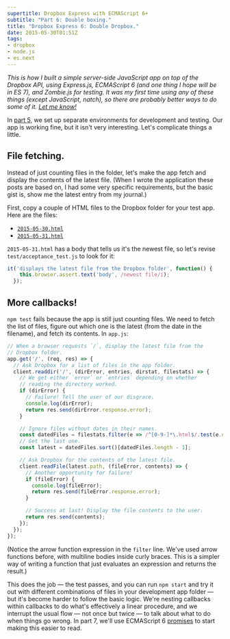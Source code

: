 ```yaml
---
supertitle: Dropbox Express with ECMAScript 6+
subtitle: "Part 6: Double boxing."
title: "Dropbox Express 6: Double Dropbox."
date: 2015-05-30T01:51Z
tags: 
- dropbox
- node.js
- es.next 
---
```


*This is how I built a simple server-side JavaScript app on top of the
Dropbox API, using Express.js, ECMAScript 6 (and one thing I hope will
be in ES 7), and Zombie.js for testing. It was my first time using any
of these things (except JavaScript, natch), so there are probably
better ways to do some of it. [Let me know!][contact]*

In [part 5], we set up separate environments for development and
testing. Our app is working fine, but it isn't very interesting.
Let's complicate things a little. <!-- READMORE -->

## File fetching.

Instead of just counting files in the folder, let's make the app
fetch and display the contents of the latest file. (When I wrote
the application these posts are based on, I had some very specific
requirements, but the basic gist is, show me the latest entry from
my journal.)

First, copy a couple of HTML files to the Dropbox folder for your
test app. Here are the files:

* <code>[2015-05-30.html]</code>
* <code>[2015-05-31.html]</code>

`2015-05-31.html` has a body that tells us it's the newest file, so
let's revise `test/acceptance_test.js` to look for it:

```javascript
it('displays the latest file from the Dropbox folder', function() {
    this.browser.assert.text('body', /newest file/i);
  });
```

## More callbacks!

`npm test` fails because the app is still just counting files. We need
to fetch the list of files, figure out which one is the latest
(from the date in the filename), and fetch its contents. In `app.js`:

```javascript
// When a browser requests `/`, display the latest file from the
// Dropbox folder.
app.get('/', (req, res) => {
  // Ask Dropbox for a list of files in the app folder.
  client.readdir('/', (dirError, entries, dirstat, filestats) => {
    // We get either `error` or `entries` depending on whether
    // reading the directory worked.
    if (dirError) {
      // Failure! Tell the user of our disgrace.
      console.log(dirError);
      return res.send(dirError.response.error);
    }

    // Ignore files without dates in their names.
    const datedFiles = filestats.filter(e => /^[0-9-]*\.html$/.test(e.name));
    // Get the last one.
    const latest = datedFiles.sort()[datedFiles.length - 1];

    // Ask Dropbox for the contents of the latest file.
    client.readFile(latest.path, (fileError, contents) => {
      // Another opportunity for failure!
      if (fileError) {
        console.log(fileError);
        return res.send(fileError.response.error);
      }

      // Success at last! Display the file contents to the user.
      return res.send(contents);
    });
  });
});
```

(Notice the arrow function expression in the `filter` line. We've used
arrow functions before, with multiline bodies inside curly braces. This
is a simpler way of writing a function that just evaluates an expression
and returns the result.)

This does the job&nbsp;&mdash; the test passes, and you can run
`npm start` and try it out with different combinations of files in
your development app folder&nbsp;&mdash; but it's become harder to
follow the basic logic. We're nesting callbacks within callbacks to do
what's effectively a linear procedure, and we interrupt the usual
flow&nbsp;&mdash; not once but twice&nbsp;&mdash; to talk about
what to do when things go wrong. In part 7, we'll use ECMAScript&nbsp;6
[promises] to start making this easier to read.

[contact]: mailto:code@erikostrom.com
[part 5]: /code/words/dropbox-express-5-a-sandbox
[2015-05-30.html]: /projects/dropbox-express/fixtures/2015-05-30.html
[2015-05-31.html]: /projects/dropbox-express/fixtures/2015-05-31.html
[promises]: https://developer.mozilla.org/en-US/docs/Web/JavaScript/Reference/Global_Objects/Promise
